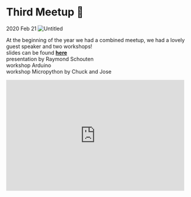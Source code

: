 # Third Meetup 👋
2020 Feb 21
![Untitled](../images/3thmeetup.png)

At the beginning of the year we had a combined meetup, we had a lovely guest speaker and two workshops!  
slides can be found **[here](https://docs.google.com/presentation/d/1zicYHzbC2SC2LGibHem4bBZk9jS7-EnMmKbKgoyVnjs/edit?usp=sharing)**  
presentation by Raymond  Schouten   
workshop Arduino  
workshop Micropython by Chuck and Jose  
<iframe src="https://docs.google.com/presentation/d/e/2PACX-1vTUIAEO5zfCheCt6aoe9W_ry2RZz8fF0e2_-e-QM92qlHjS54xIjgKXR2tEH5a-2pWUWNAIeMX3L76I/embed?start=false&loop=false&delayms=3000" frameborder="0" width="480" height="299" allowfullscreen="true" mozallowfullscreen="true" webkitallowfullscreen="true"></iframe>
